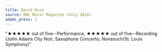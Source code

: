 ```yaml
---
title: David Nice
source: BBC Music Magazine (July 2014)
adams_press: 1
---
```

"&#9733;&#9733;&#9733;&#9733;&#9733; out of five--Performance, &#9733;&#9733;&#9733;&#9733;&#9733; out of five--Recording (John Adams City Noir; Saxophone Concerto; Nonesuch/St. Louis Symphony)"